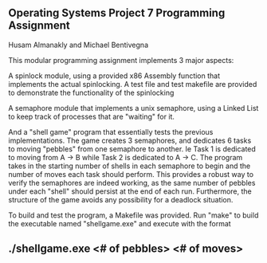 ## Operating Systems Project 7 Programming Assignment 

Husam Almanakly and Michael Bentivegna

This modular programming assignment implements 3 major aspects: 

A spinlock module, using a provided x86 Assembly function that 
implements the actual spinlocking. A test file and test makefile
are provided to demonstrate the functionality of the spinlocking

A semaphore module that implements a unix semaphore, using 
a Linked List to keep track of processes that are "waiting" 
for it. 

And a "shell game" program that essentially tests the previous 
implementations. The game creates 3 semaphores, and dedicates 6
tasks to moving "pebbles" from one semaphore to another. Ie
Task 1 is dedicated to moving from A -> B while Task 2 is 
dedicated to A -> C. The program takes in the starting number of 
shells in each semaphore to begin and the number of moves each task
should perform. This provides a robust way to verify the semaphores
are indeed working, as the same number of pebbles under each "shell"
should persist at the end of each run. Furthermore, the structure
of the game avoids any possibility for a deadlock situation. 

To build and test the program, a Makefile was provided. Run "make" 
to build the executable named "shellgame.exe" and execute with the
format 

## ./shellgame.exe <# of pebbles> <# of moves>